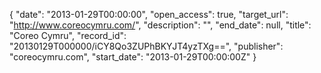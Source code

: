 {
  "date": "2013-01-29T00:00:00", 
  "open_access": true, 
  "target_url": "http://www.coreocymru.com/", 
  "description": "", 
  "end_date": null, 
  "title": "Coreo Cymru", 
  "record_id": "20130129T000000/iCY8Qo3ZUPhBKYJT4yzTXg==", 
  "publisher": "coreocymru.com", 
  "start_date": "2013-01-29T00:00:00Z"
}

